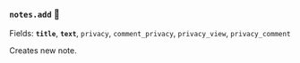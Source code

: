 ### `notes.add` 🔰

Fields: **`title`**, **`text`**, `privacy`, `comment_privacy`, `privacy_view`, `privacy_comment`

Creates new note.
